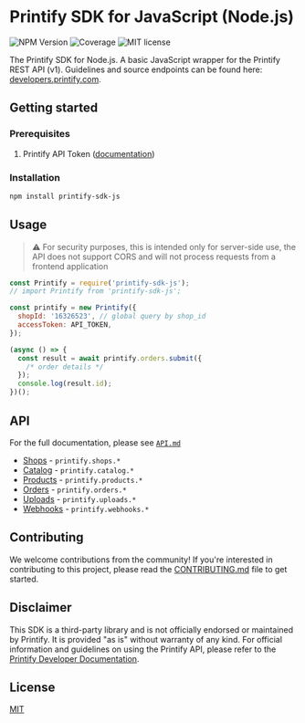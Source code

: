 # Printify SDK for JavaScript (Node.js)

![NPM Version](https://img.shields.io/npm/v/printify-sdk-js) ![Coverage](https://img.shields.io/badge/Coverage-100%25-brightgreen.svg)
![MIT license](https://img.shields.io/badge/License-MIT-blue.svg)

The Printify SDK for Node.js. A basic JavaScript wrapper for the Printify REST API (v1). Guidelines and source endpoints can be found here:
[developers.printify.com](https://developers.printify.com).

## Getting started

### Prerequisites

1. Printify API Token ([documentation](https://developers.printify.com))

### Installation

```sh
npm install printify-sdk-js
```

## Usage

> ⚠️ For security purposes, this is intended only for server-side use, the API does not support CORS and will not process requests from a frontend application

```js
const Printify = require('printify-sdk-js');
// import Printify from 'printify-sdk-js';

const printify = new Printify({
  shopId: '16326523', // global query by shop_id
  accessToken: API_TOKEN,
});

(async () => {
  const result = await printify.orders.submit({
    /* order details */
  });
  console.log(result.id);
})();
```

## API

For the full documentation, please see [`API.md`](./docs/API.md)

- [Shops](./docs/API.md#shops) - `printify.shops.*`
- [Catalog](./docs/API.md#catalog) - `printify.catalog.*`
- [Products](./docs/API.md#products) - `printify.products.*`
- [Orders](./docs/API.md#orders) - `printify.orders.*`
- [Uploads](./docs/API.md#uploads) - `printify.uploads.*`
- [Webhooks](./docs/API.md#webhooks) - `printify.webhooks.*`

## Contributing

We welcome contributions from the community! If you're interested in contributing to this project, please read the [CONTRIBUTING.md](./CONTRIBUTING.md) file to get started.

## Disclaimer

This SDK is a third-party library and is not officially endorsed or maintained by Printify. It is provided "as is" without warranty of any kind. For official information and
guidelines on using the Printify API, please refer to the [Printify Developer Documentation](https://developers.printify.com/).

## License

[MIT](./LICENSE)
